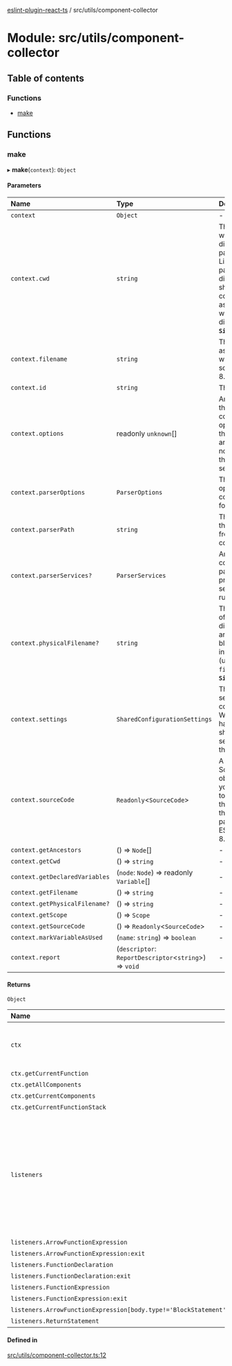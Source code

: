 [eslint-plugin-react-ts](../README.md) / src/utils/component-collector

# Module: src/utils/component-collector

## Table of contents

### Functions

- [make](src_utils_component_collector.md#make)

## Functions

### make

▸ **make**(`context`): `Object`

#### Parameters

| Name | Type | Description |
| :------ | :------ | :------ |
| `context` | `Object` | - |
| `context.cwd` | `string` | The current working directory passed to Linter. It is a path to a directory that should be considered as the current working directory. **`Since`** 8.40.0 |
| `context.filename` | `string` | The filename associated with the source. **`Since`** 8.40.0 |
| `context.id` | `string` | The rule ID. |
| `context.options` | readonly `unknown`[] | An array of the configured options for this rule. This array does not include the rule severity. |
| `context.parserOptions` | `ParserOptions` | The parser options configured for this run |
| `context.parserPath` | `string` | The name of the parser from configuration. |
| `context.parserServices?` | `ParserServices` | An object containing parser-provided services for rules |
| `context.physicalFilename?` | `string` | The full path of the file on disk without any code block information (unlike `filename`). **`Since`** 8.40.0 |
| `context.settings` | `SharedConfigurationSettings` | The shared settings from configuration. We do not have any shared settings in this plugin. |
| `context.sourceCode` | `Readonly`<`SourceCode`\> | A SourceCode object that you can use to work with the source that was passed to ESLint. **`Since`** 8.40.0 |
| `context.getAncestors` | () => `Node`[] | - |
| `context.getCwd` | () => `string` | - |
| `context.getDeclaredVariables` | (`node`: `Node`) => readonly `Variable`[] | - |
| `context.getFilename` | () => `string` | - |
| `context.getPhysicalFilename?` | () => `string` | - |
| `context.getScope` | () => `Scope` | - |
| `context.getSourceCode` | () => `Readonly`<`SourceCode`\> | - |
| `context.markVariableAsUsed` | (`name`: `string`) => `boolean` | - |
| `context.report` | (`descriptor`: `ReportDescriptor`<`string`\>) => `void` | - |

#### Returns

`Object`

| Name | Type |
| :------ | :------ |
| `ctx` | { `getCurrentFunction`: () => [`Option`](src_lib_primitives.O.md#option)<`NonNullable`<`undefined` \| [`FunctionNode`](src_utils_ast.md#functionnode)\>\> ; `getAllComponents`: () => `Set`<[`FunctionNode`](src_utils_ast.md#functionnode)\> ; `getCurrentComponents`: () => `Set`<[`FunctionNode`](src_utils_ast.md#functionnode)\> ; `getCurrentFunctionStack`: () => [`FunctionNode`](src_utils_ast.md#functionnode)[]  } |
| `ctx.getCurrentFunction` | () => [`Option`](src_lib_primitives.O.md#option)<`NonNullable`<`undefined` \| [`FunctionNode`](src_utils_ast.md#functionnode)\>\> |
| `ctx.getAllComponents` | [object Object] |
| `ctx.getCurrentComponents` | [object Object] |
| `ctx.getCurrentFunctionStack` | [object Object] |
| `listeners` | { `ArrowFunctionExpression`: (`node`: [`FunctionNode`](src_utils_ast.md#functionnode)) => [`MutableList`](../interfaces/src_lib_primitives.MutList.MutableList.md)<[`FunctionNode`](src_utils_ast.md#functionnode)\> = onFunctionEnter; `ArrowFunctionExpression:exit`: () => `undefined` \| [`FunctionNode`](src_utils_ast.md#functionnode) = onFunctionExit; `FunctionDeclaration`: (`node`: [`FunctionNode`](src_utils_ast.md#functionnode)) => [`MutableList`](../interfaces/src_lib_primitives.MutList.MutableList.md)<[`FunctionNode`](src_utils_ast.md#functionnode)\> = onFunctionEnter; `FunctionDeclaration:exit`: () => `undefined` \| [`FunctionNode`](src_utils_ast.md#functionnode) = onFunctionExit; `FunctionExpression`: (`node`: [`FunctionNode`](src_utils_ast.md#functionnode)) => [`MutableList`](../interfaces/src_lib_primitives.MutList.MutableList.md)<[`FunctionNode`](src_utils_ast.md#functionnode)\> = onFunctionEnter; `FunctionExpression:exit`: () => `undefined` \| [`FunctionNode`](src_utils_ast.md#functionnode) = onFunctionExit; `ArrowFunctionExpression[body.type!='BlockStatement']`: (`node`: `ArrowFunctionExpression`) => `void` ; `ReturnStatement`: (`node`: `ReturnStatement`) => `void`  } |
| `listeners.ArrowFunctionExpression` | (`node`: [`FunctionNode`](src_utils_ast.md#functionnode)) => [`MutableList`](../interfaces/src_lib_primitives.MutList.MutableList.md)<[`FunctionNode`](src_utils_ast.md#functionnode)\> |
| `listeners.ArrowFunctionExpression:exit` | () => `undefined` \| [`FunctionNode`](src_utils_ast.md#functionnode) |
| `listeners.FunctionDeclaration` | (`node`: [`FunctionNode`](src_utils_ast.md#functionnode)) => [`MutableList`](../interfaces/src_lib_primitives.MutList.MutableList.md)<[`FunctionNode`](src_utils_ast.md#functionnode)\> |
| `listeners.FunctionDeclaration:exit` | () => `undefined` \| [`FunctionNode`](src_utils_ast.md#functionnode) |
| `listeners.FunctionExpression` | (`node`: [`FunctionNode`](src_utils_ast.md#functionnode)) => [`MutableList`](../interfaces/src_lib_primitives.MutList.MutableList.md)<[`FunctionNode`](src_utils_ast.md#functionnode)\> |
| `listeners.FunctionExpression:exit` | () => `undefined` \| [`FunctionNode`](src_utils_ast.md#functionnode) |
| `listeners.ArrowFunctionExpression[body.type!='BlockStatement']` | [object Object] |
| `listeners.ReturnStatement` | [object Object] |

#### Defined in

[src/utils/component-collector.ts:12](https://github.com/Rel1cx/eslint-plugin-react-ts/blob/e82a365/src/utils/component-collector.ts#L12)
